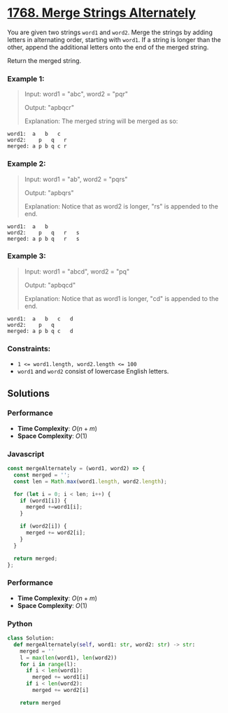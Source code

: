 # [1768. Merge Strings Alternately](https://leetcode.com/problems/merge-strings-alternately/description/)

You are given two strings `word1` and `word2`. Merge the strings by adding letters in alternating order, starting with `word1`. If a string is longer than the other, append the additional letters onto the end of the merged string.

Return the merged string.


### Example 1:
> Input: word1 = "abc", word2 = "pqr"
>
> Output: "apbqcr"
>
> Explanation: The merged string will be merged as so:
```
word1:  a   b   c
word2:    p   q   r
merged: a p b q c r
```


### Example 2:
> Input: word1 = "ab", word2 = "pqrs"
>
> Output: "apbqrs"
>
> Explanation: Notice that as word2 is longer, "rs" is appended to the end.
```
word1:  a   b 
word2:    p   q   r   s
merged: a p b q   r   s
```


### Example 3:
> Input: word1 = "abcd", word2 = "pq"
>
> Output: "apbqcd"
>
> Explanation: Notice that as word1 is longer, "cd" is appended to the end.
```
word1:  a   b   c   d
word2:    p   q 
merged: a p b q c   d
```
 

### Constraints:
- `1 <= word1.length, word2.length <= 100`
- `word1` and `word2` consist of lowercase English letters.


## Solutions

### Performance

- **Time Complexity**: $O(n + m)$
- **Space Complexity**: $O(1)$

### Javascript

```javascript
const mergeAlternately = (word1, word2) => {
  const merged = '';
  const len = Math.max(word1.length, word2.length);

  for (let i = 0; i < len; i++) {
    if (word1[i]) {
      merged +=word1[i];
    }

    if (word2[i]) {
      merged += word2[i];
    }
  }

  return merged;
};
```

### Performance

- **Time Complexity**: $O(n + m)$
- **Space Complexity**: $O(1)$

### Python

```python
class Solution:
  def mergeAlternately(self, word1: str, word2: str) -> str:
    merged = ''
    l = max(len(word1), len(word2))
    for i in range(l):
      if i < len(word1):
        merged += word1[i]
      if i < len(word2):
        merged += word2[i]

    return merged
```
